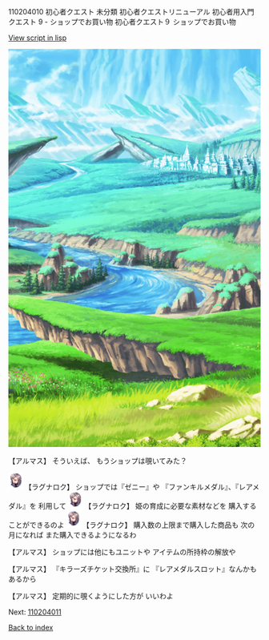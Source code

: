 110204010 初心者クエスト 未分類 初心者クエストリニューアル 初心者用入門クエスト 9 - ショップでお買い物 初心者クエスト９ ショップでお買い物

[View script in lisp](../scripts/110204010.txt)

![plain.png](../images/backgrounds/plain.png)

【アルマス】
そういえば、
もうショップは覗いてみた？

<img src="../images/units/103611.png" alt="103611.png" height="34"/>
【ラグナロク】
ショップでは『ゼニー』や
『ファンキルメダル』、『レアメダル』を
利用して

<img src="../images/units/103611.png" alt="103611.png" height="34"/>
【ラグナロク】
姫の育成に必要な素材などを
購入することができるのよ

<img src="../images/units/103611.png" alt="103611.png" height="34"/>
【ラグナロク】
購入数の上限まで購入した商品も
次の月になれば
また購入できるようになるわ

【アルマス】
ショップには他にもユニットや
アイテムの所持枠の解放や

【アルマス】
『キラーズチケット交換所』に
『レアメダルスロット』なんかも
あるから

【アルマス】
定期的に覗くようにした方が
いいわよ

Next: [110204011](110204011.md)

[Back to index](index.md)
